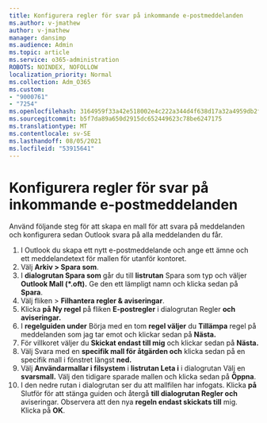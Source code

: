 ```yaml
---
title: Konfigurera regler för svar på inkommande e-postmeddelanden
ms.author: v-jmathew
author: v-jmathew
manager: dansimp
ms.audience: Admin
ms.topic: article
ms.service: o365-administration
ROBOTS: NOINDEX, NOFOLLOW
localization_priority: Normal
ms.collection: Adm_O365
ms.custom:
- "9000761"
- "7254"
ms.openlocfilehash: 3164959f33a42e518002e4c222a344d4f638d17a32a4959db2f903ce5cb14d81
ms.sourcegitcommit: b5f7da89a650d2915dc652449623c78be6247175
ms.translationtype: MT
ms.contentlocale: sv-SE
ms.lasthandoff: 08/05/2021
ms.locfileid: "53915641"
---
```

# <a name="set-up-rules-to-reply-to-incoming-emails"></a>Konfigurera regler för svar på inkommande e-postmeddelanden

Använd följande steg för att skapa en mall för att svara på meddelanden och konfigurera sedan Outlook svara på alla meddelanden du får.

1. I Outlook du skapa ett nytt e-postmeddelande och ange ett ämne och ett meddelandetext för mallen för utanför kontoret.
2. Välj **Arkiv > Spara som**.
3. I **dialogrutan Spara som** går du till **listrutan** Spara som typ och väljer **Outlook Mall (*.oft).** Ge den ett lämpligt namn och klicka sedan på **Spara**.
4. Välj fliken  >  **Filhantera regler & aviseringar**.
5. Klicka **på Ny regel** på fliken **E-postregler** i dialogrutan Regler **och aviseringar.**
6. I **regelguiden under** Börja med en tom **regel väljer** du **Tillämpa** regel på meddelanden som jag tar emot och klickar sedan på **Nästa.**
7. För villkoret väljer du **Skickat endast till mig** och klickar sedan på **Nästa.**
8. Välj Svara med en **specifik mall för åtgärden och** klicka sedan på en specifik mall i fönstret längst **ned.**
9. Välj **Användarmallar i filsystem** i **listrutan Leta i** i dialogrutan Välj en **svarsmall.** Välj den tidigare sparade mallen och klicka sedan på **Öppna**.
10. I den nedre rutan i dialogrutan ser du att mallfilen har infogats. Klicka **på** Slutför för att stänga guiden och återgå **till dialogrutan Regler och** aviseringar. Observera att den nya **regeln endast skickats till** mig. Klicka på **OK**.
